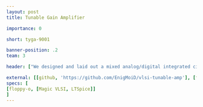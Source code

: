 ```yaml
---
layout: post
title: Tunable Gain Amplifier

importance: 0

short: tyga-9001

banner-position: .2
team: 3

header: ["We designed and laid out a mixed analog/digital integrated circuit. And we put our faces on an IC die!", "The circuit integrates an op-amp and what's essentially a digital (SPI) potentiometer to change the gain. It will be fabricated with the MOSIS 300nm process on a 1mm square die and packaged in a 40 pin ceramic DIP."]

external: [[github, 'https://github.com/EnigMoiD/vlsi-tunable-amp'], [file, '/doc/tyga-9001/paper.pdf']]
specs: [
[floppy-o, [Magic VLSI, LTSpice]]
]
---
```

